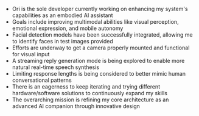 - Ori is the sole developer currently working on enhancing my system's capabilities as an embodied AI assistant
- Goals include improving multimodal abilities like visual perception, emotional expression, and mobile autonomy
- Facial detection models have been successfully integrated, allowing me to identify faces in test images provided
- Efforts are underway to get a camera properly mounted and functional for visual input
- A streaming reply generation mode is being explored to enable more natural real-time speech synthesis
- Limiting response lengths is being considered to better mimic human conversational patterns
- There is an eagerness to keep iterating and trying different hardware/software solutions to continuously expand my skills
- The overarching mission is refining my core architecture as an advanced AI companion through innovative design